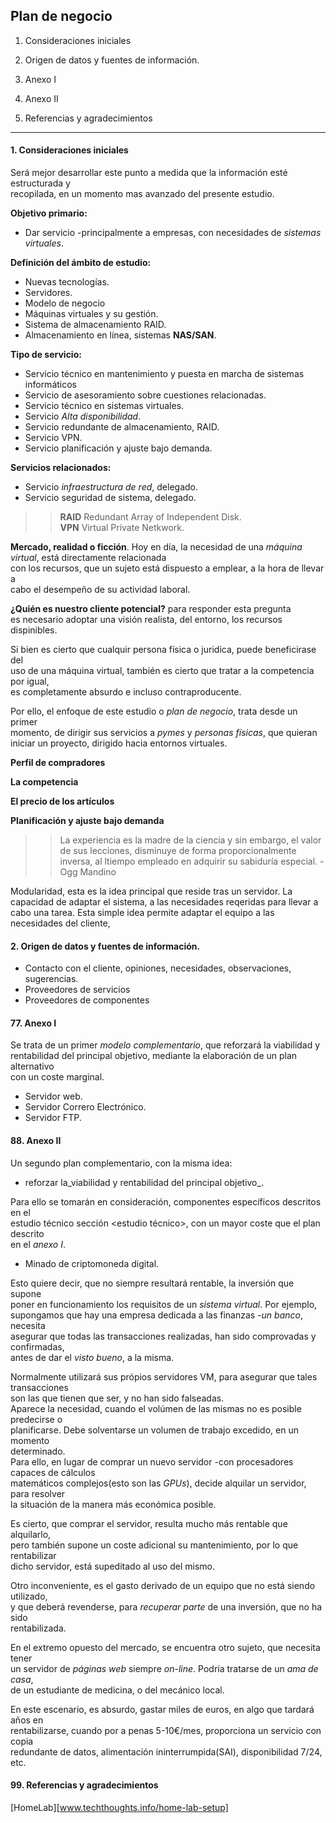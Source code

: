 ## Plan de negocio
1. Consideraciones iniciales
2. Origen de datos y fuentes de información.


77. Anexo I
88. Anexo II
99. Referencias y agradecimientos
---
#### 1. Consideraciones iniciales
Será mejor desarrollar este punto a medida que la información esté estructurada y  
recopilada, en un momento mas avanzado del presente estudio.  

__Objetivo primario:__  
- Dar servicio -principalmente a empresas, con necesidades de _sistemas virtuales_.  

__Definición del ámbito de estudio:__  
- Nuevas tecnologías.  
- Servidores.  
- Modelo de negocio  
- Máquinas virtuales y su gestión.  
- Sistema de almacenamiento RAID.  
- Almacenamiento en línea, sistemas __NAS/SAN__.  

__Tipo de servicio:__  
- Servicio técnico en mantenimiento y puesta en marcha de sistemas informáticos  
- Servicio de asesoramiento sobre cuestiones relacionadas.  
- Servicio técnico en sistemas virtuales.  
- Servicio _Alta disponibilidad_.  
- Servicio redundante de almacenamiento, RAID.  
- Servicio VPN.  
- Servicio planificación y ajuste bajo demanda.  

__Servicios relacionados:__  
- Servicio _infraestructura de red_, delegado.  
- Servicio seguridad de sistema, delegado.  

>> __RAID__ Redundant Array of Independent Disk.  
>> __VPN__ Virtual Private Netkwork.  

__Mercado, realidad o ficción__.
Hoy en día, la necesidad de una _máquina virtual_, está directamente relacionada  
con los recursos, que un sujeto está dispuesto a emplear, a la hora de llevar a  
cabo el desempeño de su actividad laboral.

__¿Quién es nuestro cliente potencial?__ para responder esta pregunta  
es necesario adoptar una visión realista, del entorno, los recursos dispinibles.  

Si bien es cierto que cualquir persona física o juridica, puede beneficirase del  
uso de una máquina virtual, también es cierto que tratar a la competencia por igual,  
es completamente absurdo e incluso contraproducente.  

Por ello, el enfoque de este estudio o _plan de negocio_, trata desde un primer  
momento, de dirigir sus servicios a _pymes_ y _personas físicas_, que quieran  
iniciar un proyecto, dirigido hacia entornos virtuales.  

__Perfil de compradores__

__La competencia__

__El precio de los artículos__


__Planificación y ajuste bajo demanda__

>> La experiencia es la madre de la ciencia y sin embargo, el valor de sus
>> lecciones, disminuye de forma proporcionalmente inversa, al ltiempo empleado
>> en adquirir su sabiduría especial.
>>																								-Ogg Mandino

Modularidad, esta es la idea principal que reside tras un servidor. La capacidad
de adaptar el sistema, a las necesidades reqeridas para llevar a cabo una tarea.
Esta simple idea permite adaptar el equipo a las necesidades del cliente, 


#### 2. Origen de datos y fuentes de información.

- Contacto con el cliente, opiniones, necesidades, observaciones, sugerencias.
- Proveedores de servicios
- Proveedores de componentes


#### 77. Anexo I
Se trata de un primer _modelo complementario_, que reforzará la viabilidad y  
rentabilidad del principal objetivo, mediante la elaboración de un plan alternativo  
con un coste marginal.

- Servidor web.
- Servidor Correro Electrónico.
- Servidor FTP.

#### 88. Anexo II
Un segundo plan complementario, con la misma idea:  
- reforzar la_viabilidad y rentabilidad del principal objetivo_.  

Para ello se tomarán en consideración, componentes específicos descritos en el  
estudio técnico sección <estudio técnico>, con un mayor coste que el plan descrito  
en el _anexo I_.  

- Minado de criptomoneda digital.

Esto quiere decir, que no siempre resultará rentable, la inversión que supone  
poner en funcionamiento los requisitos de un _sistema virtual_. Por ejemplo,  
supongamos que hay una empresa dedicada a las finanzas -_un banco_, necesita  
asegurar que todas las transacciones realizadas, han sido comprovadas y confirmadas,  
antes de dar el _visto bueno_, a la misma.

Normalmente utilizará sus própios servidores VM, para asegurar que tales transacciones  
son las que tienen que ser, y no han sido falseadas.  
Aparece la necesidad, cuando el volúmen de las mismas no es posible predecirse o  
planificarse. Debe solventarse un volumen de trabajo excedido, en un momento  
determinado.  
Para ello, en lugar de comprar un nuevo servidor -con procesadores capaces de cálculos  
matemáticos complejos(esto son las _GPUs_), decide alquilar un servidor, para resolver  
la situación de la manera más económica posible.  

Es cierto, que comprar el servidor, resulta mucho más rentable que alquilarlo,  
pero también supone un coste adicional su mantenimiento, por lo que rentabilizar  
dicho servidor, está supeditado al uso del mismo.  

Otro inconveniente, es el gasto derivado de un equipo que no está siendo utilizado,  
y que deberá revenderse, para _recuperar parte_ de una inversión, que no ha sido  
rentabilizada.  

En el extremo opuesto del mercado, se encuentra otro sujeto, que necesita tener  
un servidor de _páginas web_ siempre _on-line_. Podría tratarse de un _ama de casa_,  
de un estudiante de medicina, o del mecánico local.  

En este escenario, es absurdo, gastar miles de euros, en algo que tardará años en  
rentabilizarse, cuando por a penas 5-10€/mes, proporciona un servicio con copia  
redundante de datos, alimentación ininterrumpida(SAI), disponibilidad 7/24, etc.  





#### 99. Referencias y agradecimientos
[HomeLab][www.techthoughts.info/home-lab-setup] 
